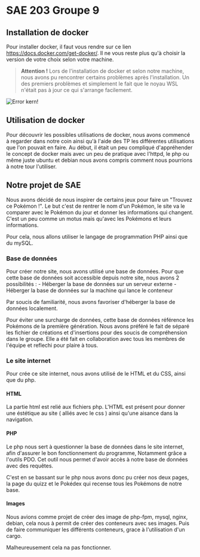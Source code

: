 # SAE 203 Groupe 9

## Installation de docker

Pour installer docker, il faut vous rendre sur ce lien https://docs.docker.com/get-docker/. Il ne vous reste plus qu'à choisir la version de votre choix selon votre machine. 

>  **Attention !** Lors de l'installation de docker et selon notre machine, nous avons pu rencontrer certains problèmes après l'installation. Un des premiers problèmes et simplement le fait que le noyau WSL n'était pas à jour ce qui s'arrange facilement. 

![Error kern!](https://media.discordapp.net/attachments/1095434555684560997/1095434956525809785/image.png "Erreur Kern version")

## Utilisation de docker 

Pour découvrir les possibles utilisations de docker, nous avons commencé à regarder dans notre coin ainsi qu'à l'aide des TP les différentes utilisations que l'on pouvait en faire. 
Au début, il était un peu compliqué d'appréhender le concept de docker mais avec un peu de pratique avec l'httpd, le php ou même juste ubuntu et debian nous avons compris comment nous pourrions à notre tour l'utiliser.

## Notre projet de SAE

Nous avons décidé de nous inspirer de certains jeux pour faire un "Trouvez ce Pokémon !". Le but c'est de rentrer le nom d'un Pokémon, le site va le comparer avec le Pokémon du jour et donner les informations qui changent. C'est un peu comme un motus mais qu'avec les Pokémons et leurs informations. 

Pour cela, nous allons utiliser le langage de programmation PHP ainsi que du mySQL.

### Base de données 
Pour créer notre site, nous avons utilisé une base de données.
Pour que cette base de données soit accessible depuis notre site, nous avons 2 possibilités :
    - Héberger la base de données sur un serveur externe
    - Héberger la base de données sur la machine qui lance le conteneur

Par soucis de familiarité, nous avons favoriser d'héberger la base de données localement.

Pour éviter une surcharge de données, cette base de données référence les Pokémons de la première génération.
Nous avons préféré le fait de séparé les fichier de créations et d'insertions pour des soucis de compréhension dans le groupe.
Elle a été fait en collaboration avec tous les membres de l'équipe et reflechi pour plaire à tous.


### Le site internet

Pour crée ce site internet, nous avons utilisé de le HTML et du CSS, ainsi que du php.

#### HTML

La partie html est relié aux fichiers php.
L'HTML est présent pour donner une éstétique au site ( alliés avec le css ) ainsi qu'une aisance dans la navigation.

#### PHP

Le php nous sert à questionner la base de données dans le site internet, afin d'assurer le bon fonctionnement du programme,
Notamment grâce a l'outils PDO. Cet outil nous permet d'avoir accès à notre base de données avec des requêtes.

C'est en se bassant sur le php nous avons donc pu créer nos deux pages, la page du quizz et le Pokédex qui recense tous les Pokémons de notre base. 


#### Images

Nous avions comme projet de créer des image de php-fpm, mysql, nginx, debian, cela nous à permit de créer des conteneurs avec ses images.
Puis de faire communiquer les différents conteneurs, grace à l'utilisation d'un cargo.

Malheureusement cela na pas fonctionner.
